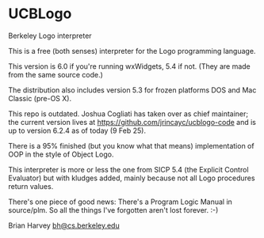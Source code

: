 # UCBLogo
Berkeley Logo interpreter

This is a free (both senses) interpreter for the Logo programming language.

This version is 6.0 if you're running wxWidgets, 5.4 if not.  (They are made from the same source code.)

The distribution also includes version 5.3 for frozen platforms DOS and Mac Classic (pre-OS X).

This repo is outdated.  Joshua Cogliati has taken over as chief maintainer; the current version lives at https://github.com/jrincayc/ucblogo-code and is up to version 6.2.4 as of today (9 Feb 25).

There is a 95% finished (but you know what that means) implementation of OOP in the style of Object Logo.

This interpreter is more or less the one from SICP 5.4 (the Explicit Control Evaluator) but with kludges added, mainly because not all Logo procedures return values.

There's one piece of good news:  There's a Program Logic Manual in source/plm.  So all the things I've forgotten aren't lost forever.  :-)

Brian Harvey
bh@cs.berkeley.edu
